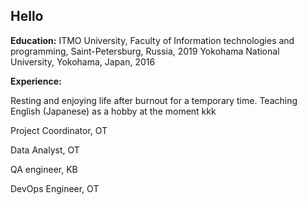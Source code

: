 ## Hello

<!--
**anuushka/anuushka** is a ✨ _special_ ✨ repository because its `README.md` (this file) appears on your GitHub profile.
-->

**Education:**
ITMO University, Faculty of Information technologies and programming, Saint-Petersburg, Russia, 2019
Yokohama National University, Yokohama, Japan, 2016

**Experience:**

Resting and enjoying life after burnout for a temporary time. Teaching English (Japanese) as a hobby at the moment kkk

Project Coordinator, OT 

Data Analyst, OT 

QA engineer, KB

DevOps Engineer, OT 
